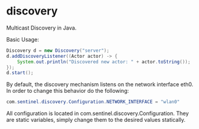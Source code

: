 # discovery
Multicast Discovery in Java.

Basic Usage:
```Java
Discovery d = new Discovery("server");
d.addDiscoveryListener((Actor actor) -> {
    System.out.println("Discovered new actor: " + actor.toString());
});
d.start();
```
By default, the discovery mechanism listens on the network interface eth0. In order to change this behavior do the following:

```Java
com.sentinel.discovery.Configuration.NETWORK_INTERFACE = "wlan0"
```
All configuration is located in com.sentinel.discovery.Configuration. They are static variables, simply change them to the desired values statically.
